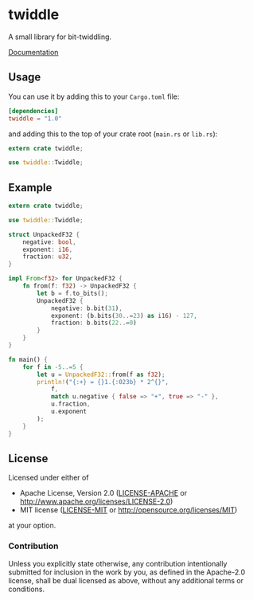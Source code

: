 # twiddle

A small library for bit-twiddling.

[Documentation](https://docs.rs/twiddle)

## Usage

You can use it by adding this to your `Cargo.toml` file:

```toml
[dependencies]
twiddle = "1.0"
```

and adding this to the top of your crate root (`main.rs` or `lib.rs`):

```rust
extern crate twiddle;

use twiddle::Twiddle;
```

## Example

```rust
extern crate twiddle;

use twiddle::Twiddle;

struct UnpackedF32 {
    negative: bool,
    exponent: i16,
    fraction: u32,
}

impl From<f32> for UnpackedF32 {
    fn from(f: f32) -> UnpackedF32 {
        let b = f.to_bits();
        UnpackedF32 {
            negative: b.bit(31),
            exponent: (b.bits(30..=23) as i16) - 127,
            fraction: b.bits(22..=0)
        }
    }
}

fn main() {
    for f in -5..=5 {
        let u = UnpackedF32::from(f as f32);
        println!("{:+} = {}1.{:023b} * 2^{}",
            f,
            match u.negative { false => "+", true => "-" },
            u.fraction,
            u.exponent
        );
    }
}
```

## License

Licensed under either of

 * Apache License, Version 2.0 ([LICENSE-APACHE](LICENSE-APACHE) or http://www.apache.org/licenses/LICENSE-2.0)
 * MIT license ([LICENSE-MIT](LICENSE-MIT) or http://opensource.org/licenses/MIT)

at your option.

### Contribution

Unless you explicitly state otherwise, any contribution intentionally submitted
for inclusion in the work by you, as defined in the Apache-2.0 license, shall be dual licensed as above, without any
additional terms or conditions.
